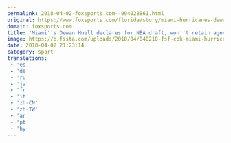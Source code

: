 ```yaml
---
permalink: 2018-04-02-foxsports.com--994028861.html
original: https://www.foxsports.com/florida/story/miami-hurricanes-dewan-huell-declares-for-nba-draft-040218
domain: foxsports.com
title: 'Miami''s Dewan Huell declares for NBA draft, won''t retain agent'
image: https://b.fssta.com/uploads/2018/04/040218-fsf-cbk-miami-hurricanes-huell-pi.vresize.1200.630.high.76.jpg
date: 2018-04-02 21:23:14
category: sport
translations: 
 - 'es'
 - 'de'
 - 'ru'
 - 'ja'
 - 'fr'
 - 'it'
 - 'zh-CN'
 - 'zh-TW'
 - 'ar'
 - 'pt'
 - 'hy'
---
```



